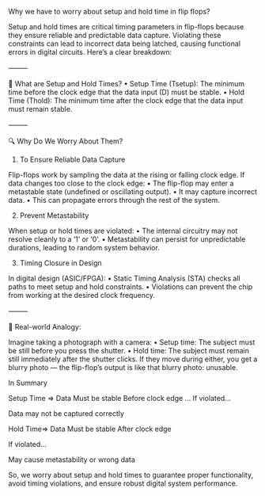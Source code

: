 Why we have to worry about setup and hold time in flip flops? 

Setup and hold times are critical timing parameters in flip-flops because they ensure reliable and predictable data capture. Violating these constraints can lead to incorrect data being latched, causing functional errors in digital circuits. Here’s a clear breakdown:

⸻

🔧 What are Setup and Hold Times?
 • Setup Time (Tsetup):
The minimum time before the clock edge that the data input (D) must be stable.
 • Hold Time (Thold):
The minimum time after the clock edge that the data input must remain stable.

⸻

🔍 Why Do We Worry About Them?

1. To Ensure Reliable Data Capture

Flip-flops work by sampling the data at the rising or falling clock edge. If data changes too close to the clock edge:
 • The flip-flop may enter a metastable state (undefined or oscillating output).
 • It may capture incorrect data.
 • This can propagate errors through the rest of the system.

2. Prevent Metastability

When setup or hold times are violated:
 • The internal circuitry may not resolve cleanly to a ‘1’ or ‘0’.
 • Metastability can persist for unpredictable durations, leading to random system behavior.

3. Timing Closure in Design

In digital design (ASIC/FPGA):
 • Static Timing Analysis (STA) checks all paths to meet setup and hold constraints.
 • Violations can prevent the chip from working at the desired clock frequency.

⸻

🧠 Real-world Analogy:

Imagine taking a photograph with a camera:
 • Setup time: The subject must be still before you press the shutter.
 • Hold time: The subject must remain still immediately after the shutter clicks.
If they move during either, you get a blurry photo — the flip-flop’s output is like that blurry photo: unusable.

In Summary 

Setup Time => Data Must be stable Before clock edge
…
If violated…

Data may not be captured correctly

Hold Time=> Data Must be stable
After clock edge

If violated…

May cause metastability or wrong data

So, we worry about setup and hold times to guarantee proper functionality, avoid timing violations, and ensure robust digital system performance.
